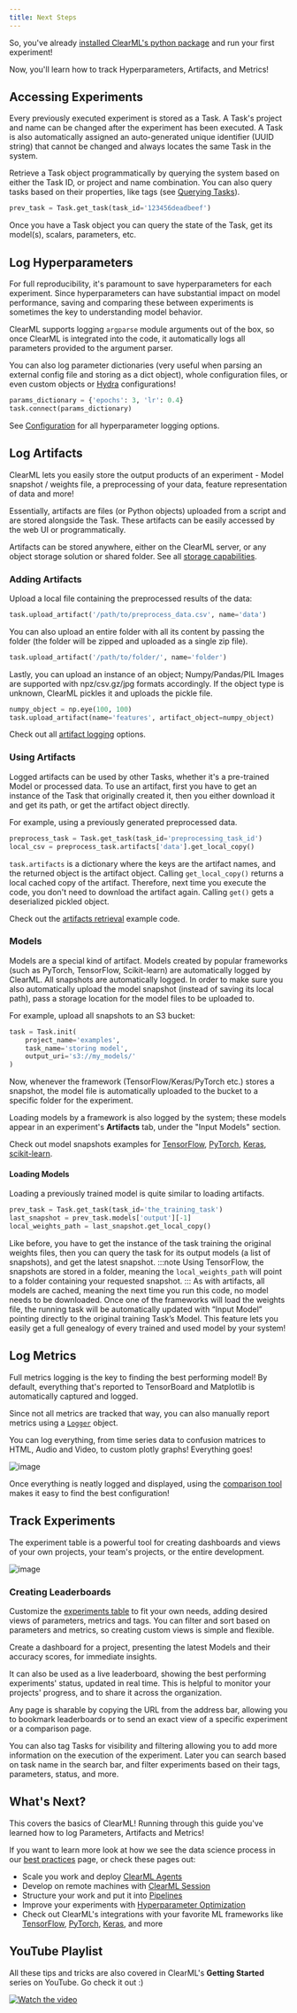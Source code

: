 ```yaml
---
title: Next Steps
---
```


So, you've already [installed ClearML's python package](ds_first_steps.md) and run your first experiment!

Now, you'll learn how to track Hyperparameters, Artifacts, and Metrics!

## Accessing Experiments

Every previously executed experiment is stored as a Task.
A Task's project and name can be changed after the experiment has been executed.
A Task is also automatically assigned an auto-generated unique identifier (UUID string) that cannot be changed and always locates the same Task in the system.

Retrieve a Task object programmatically by querying the system based on either the Task ID,
or project and name combination. You can also query tasks based on their properties, like tags (see [Querying Tasks](../../clearml_sdk/task_sdk.md#querying--searching-tasks)).

```python
prev_task = Task.get_task(task_id='123456deadbeef')
```

Once you have a Task object you can query the state of the Task, get its model(s), scalars, parameters, etc.

## Log Hyperparameters

For full reproducibility, it's paramount to save hyperparameters for each experiment. Since hyperparameters can have substantial impact
on model performance, saving and comparing these between experiments is sometimes the key to understanding model behavior.

ClearML supports logging `argparse` module arguments out of the box, so once ClearML is integrated into the code, it automatically logs all parameters provided to the argument parser.

You can also log parameter dictionaries (very useful when parsing an external config file and storing as a dict object),
whole configuration files, or even custom objects or [Hydra](https://hydra.cc/docs/intro/) configurations!

```python
params_dictionary = {'epochs': 3, 'lr': 0.4}
task.connect(params_dictionary)
```

See [Configuration](../../clearml_sdk/task_sdk.md#configuration) for all hyperparameter logging options.

## Log Artifacts

ClearML lets you easily store the output products of an experiment - Model snapshot / weights file, a preprocessing of your data, feature representation of data and more!

Essentially, artifacts are files (or Python objects) uploaded from a script and are stored alongside the Task.
These artifacts can be easily accessed by the web UI or programmatically.
 
Artifacts can be stored anywhere, either on the ClearML server, or any object storage solution or shared folder.
See all [storage capabilities](../../integrations/storage.md).


### Adding Artifacts

Upload a local file containing the preprocessed results of the data:
```python
task.upload_artifact('/path/to/preprocess_data.csv', name='data')
```

You can also upload an entire folder with all its content by passing the folder (the folder will be zipped and uploaded as a single zip file).
```python
task.upload_artifact('/path/to/folder/', name='folder')
```

Lastly, you can upload an instance of an object; Numpy/Pandas/PIL Images are supported with npz/csv.gz/jpg formats accordingly.
If the object type is unknown, ClearML pickles it and uploads the pickle file.

```python
numpy_object = np.eye(100, 100)
task.upload_artifact(name='features', artifact_object=numpy_object)
```

Check out all [artifact logging](../../clearml_sdk/task_sdk.md#artifacts) options.

### Using Artifacts

Logged artifacts can be used by other Tasks, whether it's a pre-trained Model or processed data.
To use an artifact, first you have to get an instance of the Task that originally created it,
then you either download it and get its path, or get the artifact object directly.

For example, using a previously generated preprocessed data.

```python
preprocess_task = Task.get_task(task_id='preprocessing_task_id')
local_csv = preprocess_task.artifacts['data'].get_local_copy()
```

`task.artifacts` is a dictionary where the keys are the artifact names, and the returned object is the artifact object.
Calling `get_local_copy()` returns a local cached copy of the artifact. Therefore, next time you execute the code, you don't
need to download the artifact again.
Calling `get()` gets a deserialized pickled object.

Check out the [artifacts retrieval](https://github.com/allegroai/clearml/blob/master/examples/reporting/artifacts_retrieval.py) example code.

### Models

Models are a special kind of artifact.
Models created by popular frameworks (such as PyTorch, TensorFlow, Scikit-learn) are automatically logged by ClearML.
All snapshots are automatically logged. In order to make sure you also automatically upload the model snapshot (instead of saving its local path),
pass a storage location for the model files to be uploaded to.

For example, upload all snapshots to an S3 bucket:
```python
task = Task.init(
    project_name='examples',
    task_name='storing model',
    output_uri='s3://my_models/'
)
```

Now, whenever the framework (TensorFlow/Keras/PyTorch etc.) stores a snapshot, the model file is automatically uploaded to the bucket to a specific folder for the experiment.

Loading models by a framework is also logged by the system; these models appear in an experiment's **Artifacts** tab,
under the "Input Models" section.

Check out model snapshots examples for [TensorFlow](https://github.com/allegroai/clearml/blob/master/examples/frameworks/tensorflow/tensorflow_mnist.py),
[PyTorch](https://github.com/allegroai/clearml/blob/master/examples/frameworks/pytorch/pytorch_mnist.py),
[Keras](https://github.com/allegroai/clearml/blob/master/examples/frameworks/keras/keras_tensorboard.py),
[scikit-learn](https://github.com/allegroai/clearml/blob/master/examples/frameworks/scikit-learn/sklearn_joblib_example.py).

#### Loading Models
Loading a previously trained model is quite similar to loading artifacts.

```python
prev_task = Task.get_task(task_id='the_training_task')
last_snapshot = prev_task.models['output'][-1]
local_weights_path = last_snapshot.get_local_copy()
```

Like before, you have to get the instance of the task training the original weights files, then you can query the task for its output models (a list of snapshots), and get the latest snapshot.
:::note
Using TensorFlow, the snapshots are stored in a folder, meaning the `local_weights_path` will point to a folder containing your requested snapshot.
:::
As with artifacts, all models are cached, meaning the next time you run this code, no model needs to be downloaded.
Once one of the frameworks will load the weights file, the running task will be automatically updated with “Input Model” pointing directly to the original training Task’s Model.
This feature lets you easily get a full genealogy of every trained and used model by your system!

## Log Metrics

Full metrics logging is the key to finding the best performing model!
By default, everything that's reported to TensorBoard and Matplotlib is automatically captured and logged.

Since not all metrics are tracked that way, you can also manually report metrics using a [`Logger`](../../fundamentals/logger.md) object.

You can log everything, from time series data to confusion matrices to HTML, Audio and Video, to custom plotly graphs! Everything goes!

![image](../../img/report_plotly.png)

Once everything is neatly logged and displayed, using the [comparison tool](../../webapp/webapp_exp_comparing.md) makes it easy to find the best configuration!


## Track Experiments

The experiment table is a powerful tool for creating dashboards and views of your own projects, your team's projects, or the entire development.

![image](../../img/webapp_experiment_table.png)


### Creating Leaderboards
Customize the [experiments table](../../webapp/webapp_exp_table.md) to fit your own needs, adding desired views of parameters, metrics and tags.
You can filter and sort based on parameters and metrics, so creating custom views is simple and flexible.

Create a dashboard for a project, presenting the latest Models and their accuracy scores, for immediate insights.

It can also be used as a live leaderboard, showing the best performing experiments' status, updated in real time.
This is helpful to monitor your projects' progress, and to share it across the organization.

Any page is sharable by copying the URL from the address bar, allowing you to bookmark leaderboards or to send an exact view of a specific experiment or a comparison page.

You can also tag Tasks for visibility and filtering allowing you to add more information on the execution of the experiment.
Later you can search based on task name in the search bar, and filter experiments based on their tags, parameters, status, and more.

## What's Next?

This covers the basics of ClearML! Running through this guide you've learned how to log Parameters, Artifacts and Metrics!

If you want to learn more look at how we see the data science process in our [best practices](best_practices.md) page,
or check these pages out:

- Scale you work and deploy [ClearML Agents](../../clearml_agent.md)
- Develop on remote machines with [ClearML Session](../../apps/clearml_session.md)
- Structure your work and put it into [Pipelines](../../pipelines/pipelines.md)
- Improve your experiments with [Hyperparameter Optimization](../../fundamentals/hpo.md)
- Check out ClearML's integrations with your favorite ML frameworks like [TensorFlow](../../integrations/tensorflow.md), 
  [PyTorch](../../integrations/pytorch.md), [Keras](../../integrations/keras.md), 
  and more

## YouTube Playlist

All these tips and tricks are also covered in ClearML's **Getting Started** series on YouTube. Go check it out :)

[![Watch the video](https://img.youtube.com/vi/kyOfwVg05EM/hqdefault.jpg)](https://www.youtube.com/watch?v=kyOfwVg05EM&list=PLMdIlCuMqSTnoC45ME5_JnsJX0zWqDdlO&index=3)